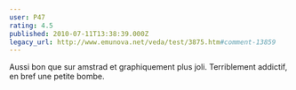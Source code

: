 ```yaml
---
user: P47
rating: 4.5
published: 2010-07-11T13:38:39.000Z
legacy_url: http://www.emunova.net/veda/test/3875.htm#comment-13859
---
```

Aussi bon que sur amstrad et graphiquement plus joli.
Terriblement addictif, en bref une petite bombe.